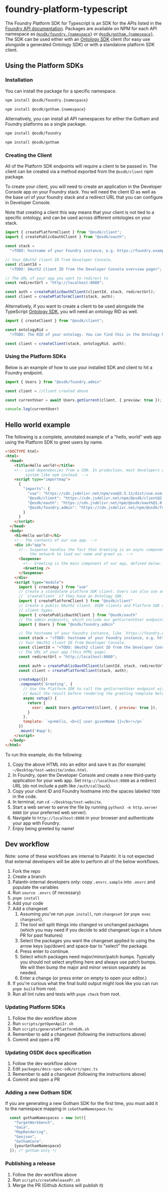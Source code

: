 # foundry-platform-typescript

The Foundry Platform SDK for Typescript is an SDK for the APIs listed in the [Foundry API documentation](https://www.palantir.com/docs/foundry/api/). Packages are available on NPM for each API namespace as [`@osdk/foundry.{namespace}`](https://www.npmjs.com/search?q=%40osdk%2Ffoundry) or [`@osdk/gotham.{namespace}`](...). The SDK can be used either with an [Ontology SDK](https://www.palantir.com/docs/foundry/ontology-sdk/overview/) client (for easy use alongside a generated Ontology SDK) or with a standalone platform SDK client.

## Using the Platform SDKs

### Installation

You can install the package for a specific namespace.

```bash
npm install @osdk/foundry.{namespace}
```
```bash
npm install @osdk/gotham.{namespace}
```

Alternatively, you can install all API namespaces for either the Gotham and Foundry platforms as a single package.

```bash
npm install @osdk/foundry
```
```bash
npm install @osdk/gotham
```

### Creating the Client

All of the Platform SDK endpoints will require a client to be passed in. The client can be created via a method exported from the `@osdk/client` npm package.

To create your client, you will need to create an application in the Developer Console app on your Foundry stack. You will need the client ID as well as the base url of your foundry stack and a redirect URL that you can configure in Developer Console.

Note that creating a client this way means that your client is not tied to a specific ontology, and can be used across different ontologies on your stack.

```typescript
import { createPlatformClient } from "@osdk/client";
import { createPublicOauthClient } from "@osdk/oauth";

const stack =
  "<TODO: hostname of your Foundry instance, e.g. https://foundry.example.com>";

// Your OAuth2 client ID from Developer Console.
const clientId =
  "<TODO: OAuth2 client ID from the Developer Console overview page>";

// The URL of your app you want to redirect to
const redirectUrl = "http://localhost:8080";

const auth = createPublicOauthClient(clientId, stack, redirectUrl);
const client = createPlatformClient(stack, auth);
```

Alternatively, if you want to create a client to be used alongside the TypeScript [Ontology SDK](https://www.palantir.com/docs/foundry/ontology-sdk/overview/), you will need an ontology RID as well.

```typescript
import { createClient } from "@osdk/client";

const ontologyRid =
  "<TODO: The RID of your ontology. You can find this in the Ontology Manager application>";

const client = createClient(stack, ontologyRid, auth);
```

### Using the Platform SDKs

Below is an example of how to use your installed SDK and client to hit a Foundry endpoint.

```typescript
import { Users } from "@osdk/foundry.admin"

const client = //Client created above

const currentUser = await Users.getCurrent(client, { preview: true });

console.log(currentUser)
```

## Hello world example

The following is a complete, annotated example of a "hello, world" web app using the Platform SDK to greet users by name.

```html
<!DOCTYPE html>
<html>
  <head>
    <title>Hello world!</title>
    <!-- Load dependencies from a CDN. In production, most developers use a dependency and build
         system like npm instead. -->
    <script type="importmap">
      {
        "imports": {
          "vue": "https://cdn.jsdelivr.net/npm/vue@3.5.11/dist/vue.esm-browser.min.js",
          "@osdk/client": "https://cdn.jsdelivr.net/npm/@osdk/client@2.0.4/+esm",
          "@osdk/oauth": "https://cdn.jsdelivr.net/npm/@osdk/oauth@1.0.0/+esm",
          "@osdk/foundry.admin": "https://cdn.jsdelivr.net/npm/@osdk/foundry.admin@2.1.0/+esm"
        }
      }
    </script>
  </head>
  <body>
    <h1>Hello world!</h1>
    <!-- The contents of our vue app. -->
    <div id="app">
      <!-- Suspense handles the fact that Greeting is an async component, since it needs to wait on
           the network to load our name and greet us. -->
      <Suspense>
        <!-- Greeting is the main component of our app, defined below. -->
        <Greeting />
      </Suspense>
    </div>
    <script type="module">
      import { createApp } from "vue"
      // Create a standalone platform SDK client. Users can also use an OSDK client created with
      // `createClient` if they have an Ontology SDK.
      import { createPlatformClient } from "@osdk/client"
      // Create a public OAuth2 client. OSDK clients and Platform SDK clients use the same auth
      // client types.
      import { createPublicOauthClient } from "@osdk/oauth"
      // The admin endpoints, which include our getCurrentUser endpoint.
      import { Users } from "@osdk/foundry.admin"

      // The hostname of your Foundry instance, like `https://foundry.example.com`.
      const stack = "<TODO: hostname of your Foundry instance, e.g. https://foundry.example.com>";
      // Your OAuth2 client ID from Developer Console.
      const clientId = "<TODO: OAuth2 client ID from the Developer Console overview page>";
      // The URL of your app (this HTML page).
      const redirectUrl = "http://localhost:8080";

      const auth = createPublicOauthClient(clientId, stack, redirectUrl);
      const client = createPlatformClient(stack, auth);

      createApp({})
      .component('Greeting', {
        // Use the Platform SDK to call the getCurrentUser endpoint with the client we created.
        // Await the result before rendering the greeting template below.
        async setup() {
          return {
            user: await Users.getCurrent(client, { preview: true }),
          }
        },
        template: `<p>Hello, <b>{{ user.givenName }}</b>!</p>`
      })
      .mount('#app');
    </script>
  </body>
</html>
```

To run this example, do the following:

1. Copy the above HTML into an editor and save it as (for example) `~/Desktop/test-website/index.html`.
2. In Foundry, open the Developer Console and create a new third-party application for your web app. Set `http://localhost:8080` as a redirect URL (do not include a path like `/auth/callback`).
3. Copy your client ID and Foundry hostname into the spaces labeled `TODO` in the code.
4. In terminal, run `cd ~/Desktop/test-website`.
5. Start a web server to serve the file by running `python3 -m http.server 8080` (or your preferred web server).
6. Navigate to `http://localhost:8080` in your browser and authenticate your app with Foundry.
7. Enjoy being greeted by name!

## Dev workflow

Note: some of these workflows are internal to Palantir. It is not expected that external developers will be able to perform all of the below workflows.

1. Fork the repo
2. Create a branch
3. Palantir-internal developers only: copy `.envrc.sample` into `.envrc` and populate the variables
4. Run `source .envrc` (if necessary)
5. `pnpm install`
6. Add your code
7. Add a changeset
   1. Assuming you've run `pnpm install`, run `changeset` (or `pnpm exec changeset`).
   2. The tool will split things into changed vs unchanged packages (which you may need if you decide to add changeset logs in a future PR for past features)
   3. Select the packages you want the changeset applied to using the arrow keys (up/down) and space-bar to "select" the package.
   4. Press enter to continue.
   5. Select which packages need major/minor/patch bumps. Typically you should not select anything here and always use patch bumps. We will then bump the major and minor version separately as needed.
   6. Enter a change (or press enter on empty to open your editor.)
8. If you're curious what the final build output might look like you can run `pnpm build` from root.
9. Run all lint rules and tests with `pnpm check` from root.

### Updating Platform SDKs

1. Follow the dev workflow above
2. Run `scripts/getOpenApiIr.sh`
3. Run `scripts/generatePlatformSdk.sh`
4. Remember to add a changeset (following the instructions above)
5. Commit and open a PR

### Updating OSDK docs specification

1. Follow the dev workflow above
2. Edit `packages/docs-spec-sdk/src/spec.ts`
3. Remember to add a changeset (following the instructions above)
4. Commit and open a PR

### Adding a new Gotham SDK
If you are generating a new Gotham SDK for the first time, you must add it to the namespace mapping in `isGothamNamespace.ts`:
```js
  const gothamNamespaces = new Set([
    "TargetWorkbench",
    "Gaia",
    "MapRendering",
    "Geojson",
    "GothamCore",
    {yourGothamNamespace}
  ]); /* gotham-only */
```

### Publishing a release

1. Follow the dev workflow above
2. Run `scripts/createReleasePr.sh`
3. Merge the PR (Github Actions will publish it)
